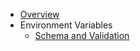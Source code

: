 * [Overview](/)
* Environment Variables
  * [Schema and Validation](environment-variables.md "Schema and Validation")